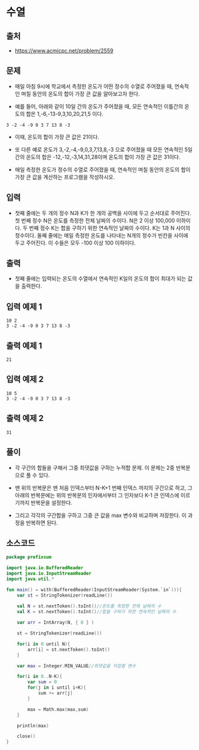 # 수열

## 출처

* https://www.acmicpc.net/problem/2559

## 문제

* 매일 아침 9시에 학교에서 측정한 온도가 어떤 정수의 수열로 주어졌을 때, 연속적인 며칠 동안의 온도의 합이 가장 큰 값을 알아보고자 한다.

* 예를 들어, 아래와 같이 10일 간의 온도가 주어졌을 때, 모든 연속적인 이틀간의 온도의 합은 1,-6,-13-9,3,10,20,21,5 이다.

```
3 -2 -4 -9 0 3 7 13 8 -3
```

* 이때, 온도의 합이 가장 큰 값은 21이다.

* 또 다른 예로 온도가 3,-2,-4,-9,0,3,7,13,8,-3 으로 주어졌을 때 모든 연속적인 5일간의 온도의 합은 -12,-12,-3,14,31,28이며 온도의 합이 가장 큰 값은 31이다.

* 매일 측정한 온도가 정수의 수열로 주어졌을 때, 연속적인 며칠 동안의 온도의 합이 가장 큰 값을 계산하는 프로그램을 작성하시오.


## 입력

* 첫째 줄에는 두 개의 정수 N과 K가 한 개의 공백을 사이에 두고 순서대로 주어진다. 첫 번째 정수 N은 온도를 측정한 전체 날짜의 수이다. N은 2 이상 100,000 이하이다. 두 번째 정수 K는 합을 구하기 위한 연속적인 날짜의 수이다. K는 1과 N 사이의 정수이다. 둘째 줄에는 매일 측정한 온도를 나타내는 N개의 정수가 빈칸을 사이에 두고 주어진다. 이 수들은 모두 -100 이상 100 이하이다. 

## 출력

* 첫째 줄에는 입력되는 온도의 수열에서 연속적인 K일의 온도의 합이 최대가 되는 값을 출력한다.

## 입력 예제 1

```
10 2
3 -2 -4 -9 0 3 7 13 8 -3
```

## 출력 예제 1

```
21
```

## 입력 예제 2

```
10 5
3 -2 -4 -9 0 3 7 13 8 -3
```

## 출력 예제 2

```
31
```

## 풀이

* 각 구간의 합들을 구해서 그중 최댓값을 구하는 누적합 문제. 이 문제는 2중 반복문으로 풀 수 있다.

* 맨 위의 반복문은 맨 처음 인덱스부터 N-K+1 번째 인덱스 까지의 구간으로 하고, 그 아래의 반복문에는 위의 반복문의 인자에서부터 그 인자보다 K-1 큰 인덱스에 이르기까지 반복문을 설정한다.

* 그리고 각각의 구간합을 구하고 그중 큰 값을 max 변수와 비교하며 저장한다. 이 과정을 반복하면 된다.

## 소스코드

```kotlin
package prefixsum

import java.io.BufferedReader
import java.io.InputStreamReader
import java.util.*

fun main() = with(BufferedReader(InputStreamReader(System.`in`))){
    var st = StringTokenizer(readLine())
    
    val N = st.nextToken().toInt()//온도를 측정한 전체 날짜의 수
    val K = st.nextToken().toInt()//합을 구하기 위한 연속적인 날짜의 수

    var arr = IntArray(N, { 0 } )

    st = StringTokenizer(readLine())

    for(i in 0 until N){
        arr[i] = st.nextToken().toInt()
    }

    var max = Integer.MIN_VALUE//최댓값을 저장할 변수

    for(i in 0..N-K){
        var sum = 0
        for(j in i until i+K){
            sum += arr[j]
        }

        max = Math.max(max,sum)
    }

    println(max)

    close()
}
```
